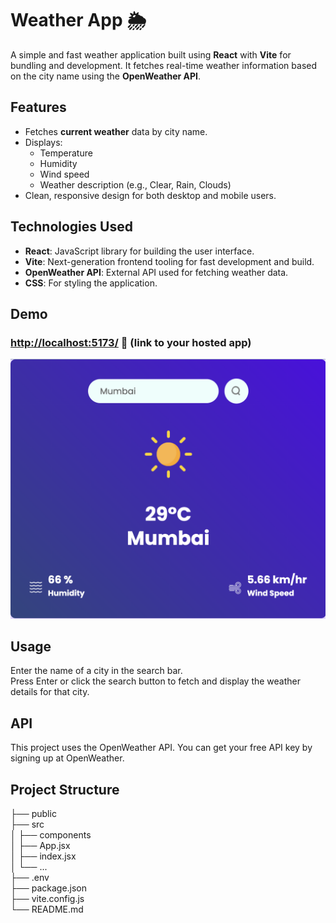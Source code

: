 # Weather App 🌦️

A simple and fast weather application built using **React** with **Vite** for bundling and development. It fetches real-time weather information based on the city name using the **OpenWeather API**.

## Features
- Fetches **current weather** data by city name.
- Displays:
  - Temperature
  - Humidity
  - Wind speed
  - Weather description (e.g., Clear, Rain, Clouds)
- Clean, responsive design for both desktop and mobile users.

## Technologies Used
- **React**: JavaScript library for building the user interface.
- **Vite**: Next-generation frontend tooling for fast development and build.
- **OpenWeather API**: External API used for fetching weather data.
- **CSS**: For styling the application.

## Demo

### [http://localhost:5173/](#) 🔗 (link to your hosted app)
![alt text](src/assets/UISS.png)

## Usage
Enter the name of a city in the search bar. <br>
Press Enter or click the search button to fetch and display the weather details for that city.  <br>
## API
This project uses the OpenWeather API. You can get your free API key by signing up at OpenWeather. <br>

## Project Structure
├── public <br> ├── src <br> │ ├── components <br>  │ ├── App.jsx <br>  │ ├── index.jsx <br>  │ └── ... <br> ├── .env <br> ├── package.json <br> ├── vite.config.js <br>└── README.md <br>


